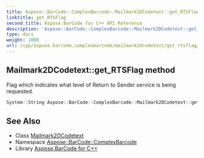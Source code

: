 ```yaml
---
title: Aspose::BarCode::ComplexBarcode::Mailmark2DCodetext::get_RTSFlag method
linktitle: get_RTSFlag
second_title: Aspose.BarCode for C++ API Reference
description: 'Aspose::BarCode::ComplexBarcode::Mailmark2DCodetext::get_RTSFlag method. Flag which indicates what level of Return to Sender service is being requested in C++.'
type: docs
weight: 1000
url: /cpp/aspose.barcode.complexbarcode/mailmark2dcodetext/get_rtsflag/
---
```

## Mailmark2DCodetext::get_RTSFlag method


Flag which indicates what level of Return to Sender service is being requested.

```cpp
System::String Aspose::BarCode::ComplexBarcode::Mailmark2DCodetext::get_RTSFlag() const
```

## See Also

* Class [Mailmark2DCodetext](../)
* Namespace [Aspose::BarCode::ComplexBarcode](../../)
* Library [Aspose.BarCode for C++](../../../)
